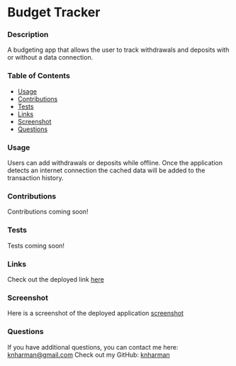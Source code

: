 # Budget Tracker
  
  ### Description
  A budgeting app that allows the user to track withdrawals and deposits with or without a data connection.  
  ### Table of Contents
  * [Usage](#usage)
  * [Contributions](#contributions)
  * [Tests](#tests)
  * [Links](#links)
  * [Screenshot](#screenshot)
  * [Questions](#questions)
  ### Usage
  Users can add withdrawals or deposits while offline. Once the application detects an internet connection the cached data will be added to the transaction history.
  ### Contributions
  Contributions coming soon!
  ### Tests
  Tests coming soon!
  ### Links
  Check out the deployed link [here](https://shrouded-lake-11820.herokuapp.com/)  
  ### Screenshot
  Here is a screenshot of the deployed application [screenshot](./public/images/screenshot.png)
  ### Questions
  If you have additional questions, you can contact me here: knharman@gmail.com
  Check out my GitHub: [knharman](https://github.com/knharman)